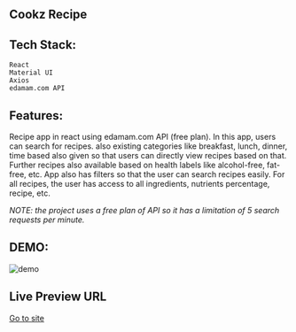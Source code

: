 ## Cookz Recipe

## Tech Stack:

    React
    Material UI
    Axios
    edamam.com API

## Features:

Recipe app in react using edamam.com API (free plan). In this app, users can search for recipes. also existing categories like breakfast, lunch, dinner, time based also given so that users can directly view recipes based on that. Further recipes also available based on health labels like alcohol-free, fat-free, etc. App also has filters so that the user can search recipes easily. For all recipes, the user has access to all ingredients, nutrients percentage, recipe, etc.

_NOTE: the project uses a free plan of API so it has a limitation of 5 search requests per minute._

## DEMO:

![demo](./src/assets/Cookz.gif)

## Live Preview URL

[Go to site](https://cookzrecipe.netlify.app/)
